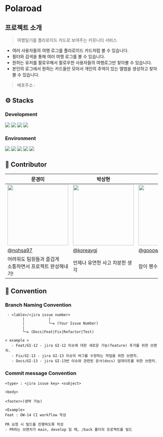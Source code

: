 # Polaroad

## 프로젝트 소개

> 여행일기를 폴라로이드 카드로 보여주는 커뮤니티 서비스

- 여러 사용자들의 여행 로그를 폴라로이드 카드처럼 볼 수 있습니다.
- 필터와 검색을 통해 여러 여행 로그를 볼 수 있습니다.
- 원하는 유저를 팔로우해서 팔로우한 사용자들의 여행로그만 찾아볼 수 있습니다.
- 본인의 로그에서 원하는 카드들만 모아서 개인의 추억이 있는 앨범을 생성하고 찾아볼 수 있습니다.

> 배포주소 :

## ⚙ Stacks

### Development

<img src="https://img.shields.io/badge/spring-000000.svg?style=for-the-badge&logo=spring&logoColor=#6DB33F"/> <img src="https://img.shields.io/badge/Spring Boot-000000.svg?style=for-the-badge&logo=Spring Boot&logoColor=#6DB33F"/> <img src="https://img.shields.io/badge/springsecurity-000000.svg?style=for-the-badge&logo=springsecurity&logoColor=#6DB33F"/> <img src="https://img.shields.io/badge/mysql-FFFFFF.svg?style=for-the-badge&logo=mysql&logoColor=#4479A1"/>

### Environment

<img src="https://img.shields.io/badge/github-181717?style=for-the-badge&logo=github&logoColor=white"> <img src="https://img.shields.io/badge/git-F05032?style=for-the-badge&logo=git&logoColor=white"> <img src="https://img.shields.io/badge/intellijidea%20code-007ACC?style=for-the-badge&logo=intellijidea&logoColor=white"> <img src="https://img.shields.io/badge/jirasoftware-FFFFFF.svg?style=for-the-badge&logo=jirasoftware&logoColor=#0052CC"/> <img src="https://img.shields.io/badge/notion-000000.svg?style=for-the-badge&logo=notion&logoColor=#FFFFFF"/>

## 👤 Contributor

<table align=center>
    <thead>
        <tr >
            <th style="text-align:center;" >문경미</th>
            <th style="text-align:center;" >박상현</th>
            <th style="text-align:center;" >윤지호</th>
        </tr>
    </thead>
    <tbody>
        <tr>
         <td><img src="https://contrib.rocks/image?repo=M-roaroa/Netflix-clone" width="200px"/> </td>
            <td><img src="https://contrib.rocks/image?repo=cocohodo/algorithm" width="200px" /> </td>
            <td><img src="https://contrib.rocks/image?repo=j5i3h8o8/NETFLIX" width="200px" /> </td>
        </tr>
        <tr>
            <td><a href="https://github.com/nohsa97">@nohsa97</a></td>
            <td><a href="https://github.com/koreaygj">@koreaygj</a></td>
            <td><a href="https://github.com/gooowoon">@gooowoon</a></td>
        </tr>
        <tr>
              <td>어려워도 팀원들과 즐겁게 <br> 소통하면서 프로젝트 완성해내기!</td>
            <td>언제나 유연한 사고 차분한 생각</td>
            <td>잠이 웬수</td>
        </tr>
    </tbody>
</table>

## 🤝 Convention

### Branch Naming Convention

```
 - <lable>/<jira issue number>
        |           |
        |           └─⫸ (Your Issue Number)
        |
        └─⫸ (Docs|Feat|Fix|Refactor|Test)
```

```
< example >
   - Feat/GI-12 - jira GI-12 이슈에 대한 새로운 기능(feature) 추가를 위한 브랜치.
   - Fix/GI-13 - jira GI-13 이슈의 버그를 수정하는 작업을 위한 브랜치.
   - Docs/GI-13 - jira GI-13번 이슈와 관련된 문서(docs) 업데이트를 위한 브랜치.
```

### Commit message Convention

```
<type> : <jira issue key> <subject>

<body>

<footer>(생략 가능)
```

```
<Example>
Feat : OW-14 CI workflow 작성

PR 요청 시 빌드를 진행하도록 작성
- PR하는 브랜치가 main, develop 일 때, /back 폴더의 프로젝트를 빌드
```

